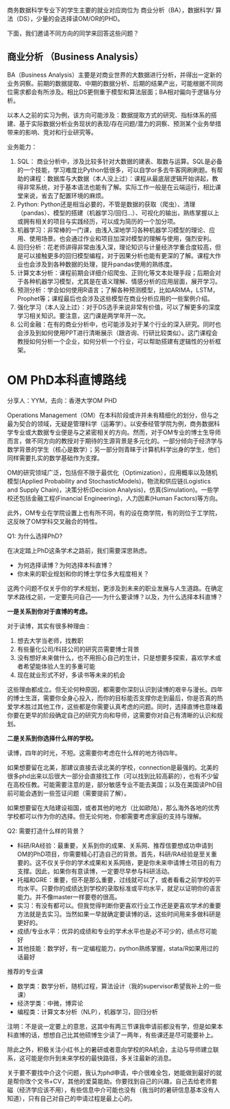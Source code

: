 商务数据科学专业下的学生主要的就业对应岗位为 商业分析（BA），数据科学/ 算法（DS），少量的会选择读OM/OR的PHD。

下面，我们邀请不同方向的同学来回答这些问题？

## 商业分析 （Business Analysis）

BA（Business Analysis）主要是对商业世界的大数据进行分析，并得出一定新的业务洞察。前期的数据提取、中期的数据分析、后期的结果产出，可能根据不同岗位需求都会有所涉及。相比DS更侧重于模型和算法层面；BA相对偏向于逻辑与分析。

以本人之前的实习为例，该方向可能涉及：数据提取方式的研究、指标体系的搭建、基于实际数据分析业务现状的表现/存在问题/潜力的洞察、预测某个业务举措带来的影响、竞对和行业研究等。

业务能力：

1. SQL： 商业分析中，涉及比较多针对大数据的建表、取数与运算。SQL是必备的一个技能，学习难度比Python低很多，可以自学or多去牛客网刷刷题。有帮助的课程：数据库与大数据（本人没上过）：课程从最底层逻辑开始讲起，教得非常系统，对于基本语法也能有了解。实际工作一般是在云端运行，相比课堂来说，省去了配置环境的麻烦。
2. Python: Python还是相当必要的，不管是数据的获取（爬虫）、清理（pandas）、模型的搭建（机器学习/回归…）、可视化的输出，熟练掌握以上或拥有相关的项目与实践经历，可以成为简历的一个加分项。
3. 机器学习：非常棒的一门课，由浅入深地学习各种机器学习模型的理论、应用、使用场景。也会通过作业和项目加深对模型的理解与使用，强烈安利。
4. 回归分析：花老师讲得非常由浅入深，理论知识与计量经济学重合度较高，但是可以接触更多的回归模型编程，对于因果分析也能有更深的了解。课程大作业也会涉及到各种数据的处理，提升pandas使用的熟练度。
5. 计算文本分析：课程前期会详细介绍爬虫、正则化等文本处理手段；后期会对于各种机器学习模型，尤其是在语义理解、情感分析的应用层面，展开学习。
6. 预测分析：学会如何使用R语言；了解各种预测模型，比如ARIMA，LSTM，Prophet等；课程最后也会涉及这些模型在商业分析应用的一些案例介绍。
7. 强化学习（本人没上过）：对于DS选手来说非常有价值，可以了解更多的深度学习相关知识。要注意，这门课是两学年开一次。
8. 公司金融：在有的商业分析中，也可能涉及对于某个行业的深入研究。同时也会涉及到如何使用PPT进行清晰展示（跟咨询、行研比较类似）。这门课程会教授如何分析一个企业，如何分析一个行业，可以帮助搭建有逻辑性的分析框架。

# OM PhD本科直博路线

分享人：YYM，去向：香港大学OM PHD

Operations Management（OM）在本科阶段或许并未有精细化的划分，但与之最为契合的领域，无疑是管理科学（运筹学）。以安泰经管学院为例，商务数据科学专业或大数据专业便是与之紧密相关的方向。然而，对于OM专业的博士生导师而言，做不同方向的教授对于期待的生源背景是多元化的。一部分倾向于经济学与数学背景的学生（核心是数学）；另一部分则青睐于计算机科学出身的学生，他们同样需要扎实的数学基础作为支撑。

OM的研究领域广泛，包括但不限于最优化（Optimization），应用概率以及随机模型(Applied Probability and StochasticModels)，物流和供应链(Logistics and Supply Chain)，决策分析(Decision Analysis)，仿真(Simulation)。一些学校还包括金融工程(Financial Engineering)，人力因素(Human Factors)等方向。

此外，OM专业在学院设置上也有所不同，有的设在商学院，有的则位于工学院，这反映了OM学科交叉融合的特性。

Q1: 为什么选择PhD?

在决定踏上PhD这条学术之路前，我们需要深思熟虑。

* 为何选择读博？为何选择本科直博？
* 你未来的职业规划和你的博士学位多大程度相关？

这两个问题不仅关乎你的学术规划，更涉及到未来的职业发展与人生道路。在确定学术路线之前，一定要先问自己——为什么要读博？以及，为什么选择本科直博？

**一是关系到你对于直博的考虑。**

对于读博，其实有很多种理由：

1. 想去大学当老师，找教职
2. 有些量化公司/科技公司的研究员需要博士背景
3. 没有想好未来做什么，也不用担心自己的生计，只是想要多探索，喜欢学术或者希望能体验人生的多重可能
4. 现在就业形式不好，多读书等未来的机会

这些理由都成立。但无论何种原因，都需要你深刻认识到读博的艰辛与漫长。四年的博士生涯，需要你全身心投入，而你的目标能否支撑你走到最后，你是否真的热爱学术胜过其他工作，这些都是你需要认真考虑的问题。同时，选择直博也意味着你要在更早的阶段确定自己的研究方向和导师，这需要你对自己有清晰的认识和规划。

**二是关系到你选择什么样的学校。**

读博，四年的时光，不短。这需要你考虑在什么样的地方待四年。

如果想要留在北美，那建议直接去读北美的学校，connection是最强的。北美的很多phd出来以后很大一部分会直接找工作（可以找到比较高薪的），也有不少留在高校任教。可能需要注意的是，部分敏感专业不能去美国；以及在美国读PhD目前可能会遇到一些签证问题（需要提前了解）。

如果想要留在大陆建设祖国，或者其他的地方（比如欧陆），那么海外各地的优秀学校都可以作为你的选择。但无论何地，你都需要考虑家庭的支持与理解。

Q2: 需要打造什么样的背景？

* 科研/RA经验：最重要，关系到你的成果、关系网、推荐信要想成功申请到OM的PhD项目，你需要精心打造自己的背景。首先，科研/RA经验是至关重要的。这不仅关乎你的学术成果和关系网络，更是你未来申请博士项目的有力支撑。因此，如果你有意读博，一定要尽早参与科研活动。
* 托福和GRE：重要，但不是那么重要，过线就可以了，或者看看之前学校的平均水平。只要你的成绩达到学校的录取标准或平均水平，就足以证明你的语言能力。并不像master一样要卷的很高。
* 实习：有没有都可以。但我觉得判断你更喜欢行业工作还是更喜欢学术的重要方法就是去实习。当然如果一早就确定要读博的话，这些时间用来多做科研是更好的。
* 成绩/专业水平：优异的成绩和专业的学术水平也是必不可少的，绩点尽可能好
* 其他技能：数学好，有一定编程能力，python熟练掌握，stata/R如果用过的话最好

推荐的专业课

* 数学类：数学分析，随机过程，算法设计（我的supervisor希望我补上的一些课）
* 经济学类：中微，博弈论
* 编程类：计算文本分析（NLP），机器学习，回归分析

注明：不是说一定要上的意思，这其中有两三节课我申请前都没有学，但是如果本科直博的话，想想自己比其他硕博生少读了一两年，有些课还是尽可能要补上。

除此之外，积极关注小红书上的暑研或者意向学校的RA机会，主动与导师建立联系，这可能是你升到未来学校的最快路径，多关注最新的消息。

关于要不要找中介这个问题，我认为phd申请，中介很难全包，她能做到最好的就是帮你改个文书+CV，其他的爱莫能助。你要找到自己的兴趣，自己去给老师套磁（经济学应该不用），有些信息中介可能也没有（我当时的暑研信息基本没有人知道），只有自己对自己的申请过程是最上心的。

